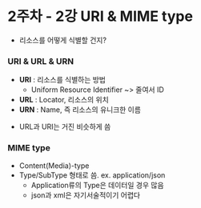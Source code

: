 # 2주차 - 2강 URI & MIME type


- 리소스를 어떻게 식별할 건지?

### URI & URL & URN
* __URI__ : 리소스를 식별하는 방법
  - Uniform Resource Identifier ~> 줄여서 ID
* __URL__ : Locator, 리소스의 위치
* __URN__ : Name, 즉 리소스의 유니크한 이름
- URL과 URI는 거진 비슷하게 씀 


### MIME type
* Content(Media)-type
* Type/SubType 형태로 씀. ex. application/json
  * Application류의 Type은 데이터일 경우 많음
  * json과 xml은 자기서술적이기 어렵다
